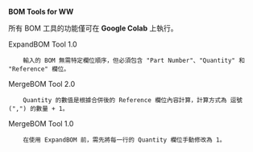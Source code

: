 **BOM Tools for WW**

所有 BOM 工具的功能僅可在 **Google Colab** 上執行。

ExpandBOM Tool 1.0

        輸入的 BOM 無需特定欄位順序，但必須包含 "Part Number"、"Quantity" 和 "Reference" 欄位。
  
MergeBOM Tool 2.0

        Quantity 的數值是根據合併後的 Reference 欄位內容計算，計算方式為 逗號 (",") 的數量 + 1。
  
MergeBOM Tool 1.0

        在使用 ExpandBOM 前，需先將每一行的 Quantity 欄位手動修改為 1。
